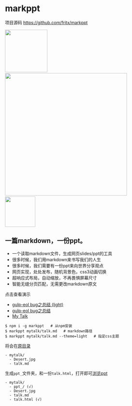 # markppt

项目源码 <https://github.com/fritx/markppt>

<img width="140" src="https://raw.githubusercontent.com/fritx/markppt/dev/screenshots/2015-04-11%2002.09.47.png">
&nbsp;&nbsp;<img width="403" src="https://raw.githubusercontent.com/fritx/markppt/dev/screenshots/2015-04-10%2023.17.37.png">
&nbsp;&nbsp;<img width="100" src="https://raw.githubusercontent.com/fritx/markppt/dev/artwork/icon_400x400.png">

## 一篇markdown，一份ppt。

- 一个读取markdown文件，生成网页slides/ppt的工具
- 很多时候，我们用markdown来书写我们的人生
- 很多时候，我们需要有一份ppt来向世界分享观点
- 网页实现，处处发布，随机背景色，css3动画切换
- 超响应式布局，自动缩放，不再畏惧屏幕尺寸
- 智能无缝分页匹配，无需更改markdown原文

点击查看演示

- [gulp-eol bug之总结 (light)](http://fritx.github.io/markppt/gulpeol-light/gulp-eol-bug.html)
- [gulp-eol bug之总结](http://fritx.github.io/markppt/gulpeol/gulp-eol-bug.html)
- [My Talk](http://fritx.github.io/markppt/mytalk/talk.html)

```
$ npm i -g markppt   # 从npm安装
$ markppt mytalk/talk.md   # markdown路径
$ markppt mytalk/talk.md --theme=light   # 指定css主题
```

将会在[原目录](https://github.com/fritx/markppt/tree/master/examples/mytalk/)

```
- mytalk/
  - Desert.jpg
  - talk.md
```

生成`ppt_`文件夹，和一份`talk.html`，打开即可[浏览ppt](http://fritx.github.io/markppt/mytalk/talk.html)

```
- mytalk/
  - ppt_/ (√)
  - Desert.jpg
  - talk.md
  - talk.html (√)
```
